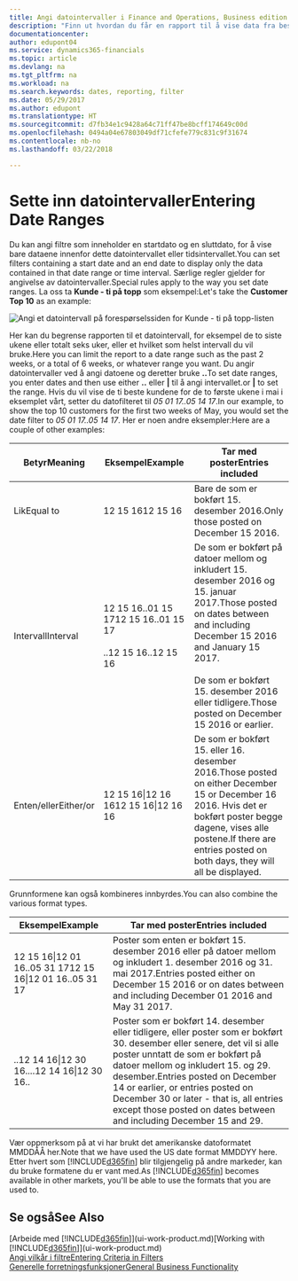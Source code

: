 ```yaml
---
title: Angi datointervaller i Finance and Operations, Business edition | Microsoft-dokumentasjon
description: "Finn ut hvordan du får en rapport til å vise data fra bestemte tidsperioder ved å bruke datointervaller i Finance and Operations, Business edition."
documentationcenter: 
author: edupont04
ms.service: dynamics365-financials
ms.topic: article
ms.devlang: na
ms.tgt_pltfrm: na
ms.workload: na
ms.search.keywords: dates, reporting, filter
ms.date: 05/29/2017
ms.author: edupont
ms.translationtype: HT
ms.sourcegitcommit: d7fb34e1c9428a64c71ff47be8bcff174649c00d
ms.openlocfilehash: 0494a04e67803049df71cfefe779c831c9f31674
ms.contentlocale: nb-no
ms.lasthandoff: 03/22/2018

---
```

# <a name="entering-date-ranges"></a><span data-ttu-id="d0100-103">Sette inn datointervaller</span><span class="sxs-lookup"><span data-stu-id="d0100-103">Entering Date Ranges</span></span> 
<span data-ttu-id="d0100-104">Du kan angi filtre som inneholder en startdato og en sluttdato, for å vise bare dataene innenfor dette datointervallet eller tidsintervallet.</span><span class="sxs-lookup"><span data-stu-id="d0100-104">You can set filters containing a start date and an end date to display only the data contained in that date range or time interval.</span></span> <span data-ttu-id="d0100-105">Særlige regler gjelder for angivelse av datointervaller.</span><span class="sxs-lookup"><span data-stu-id="d0100-105">Special rules apply to the way you set date ranges.</span></span> <span data-ttu-id="d0100-106">La oss ta **Kunde - ti på topp** som eksempel:</span><span class="sxs-lookup"><span data-stu-id="d0100-106">Let's take the **Customer Top 10** as an example:</span></span>

![Angi et datointervall på forespørselssiden for Kunde - ti på topp-listen](./media/ui-enter-date-ranges/customer-top10-list.png)

<span data-ttu-id="d0100-108">Her kan du begrense rapporten til et datointervall, for eksempel de to siste ukene eller totalt seks uker, eller et hvilket som helst intervall du vil bruke.</span><span class="sxs-lookup"><span data-stu-id="d0100-108">Here you can limit the report to a date range such as the past 2 weeks, or a total of 6 weeks, or whatever range you want.</span></span> <span data-ttu-id="d0100-109">Du angir datointervaller ved å angi datoene og deretter bruke **..**</span><span class="sxs-lookup"><span data-stu-id="d0100-109">To set date ranges, you enter dates and then use either **..**</span></span> <span data-ttu-id="d0100-110">eller **|** til å angi intervallet.</span><span class="sxs-lookup"><span data-stu-id="d0100-110">or **|** to set the range.</span></span> <span data-ttu-id="d0100-111">Hvis du vil vise de ti beste kundene for de to første ukene i mai i eksemplet vårt, setter du datofilteret til *05 01 17..05 14 17*.</span><span class="sxs-lookup"><span data-stu-id="d0100-111">In our example, to show the top 10 customers for the first two weeks of May, you would set the date filter to *05 01 17..05 14 17*.</span></span>
<span data-ttu-id="d0100-112">Her er noen andre eksempler:</span><span class="sxs-lookup"><span data-stu-id="d0100-112">Here are a couple of other examples:</span></span>

| <span data-ttu-id="d0100-113">Betyr</span><span class="sxs-lookup"><span data-stu-id="d0100-113">Meaning</span></span> | <span data-ttu-id="d0100-114">Eksempel</span><span class="sxs-lookup"><span data-stu-id="d0100-114">Example</span></span> | <span data-ttu-id="d0100-115">Tar med poster</span><span class="sxs-lookup"><span data-stu-id="d0100-115">Entries included</span></span> |
|---|---|---|
|<span data-ttu-id="d0100-116">Lik</span><span class="sxs-lookup"><span data-stu-id="d0100-116">Equal to</span></span>| <span data-ttu-id="d0100-117">12 15 16</span><span class="sxs-lookup"><span data-stu-id="d0100-117">12 15 16</span></span> |<span data-ttu-id="d0100-118">Bare de som er bokført 15. desember 2016.</span><span class="sxs-lookup"><span data-stu-id="d0100-118">Only those posted on December 15 2016.</span></span>|
|<span data-ttu-id="d0100-119">Intervall</span><span class="sxs-lookup"><span data-stu-id="d0100-119">Interval</span></span>| <span data-ttu-id="d0100-120">12 15 16..01 15 17</span><span class="sxs-lookup"><span data-stu-id="d0100-120">12 15 16..01 15 17</span></span><br /><br /><span data-ttu-id="d0100-121">..12 15 16</span><span class="sxs-lookup"><span data-stu-id="d0100-121">..12 15 16</span></span>|<span data-ttu-id="d0100-122">De som er bokført på datoer mellom og inkludert 15. desember 2016 og 15. januar 2017.</span><span class="sxs-lookup"><span data-stu-id="d0100-122">Those posted on dates between and including December 15 2016 and January 15 2017.</span></span><br /><br /><span data-ttu-id="d0100-123">De som er bokført 15. desember 2016 eller tidligere.</span><span class="sxs-lookup"><span data-stu-id="d0100-123">Those posted on December 15 2016 or earlier.</span></span>|
|<span data-ttu-id="d0100-124">Enten/eller</span><span class="sxs-lookup"><span data-stu-id="d0100-124">Either/or</span></span>|<span data-ttu-id="d0100-125">12 15 16&#124;12 16 16</span><span class="sxs-lookup"><span data-stu-id="d0100-125">12 15 16&#124;12 16 16</span></span>|<span data-ttu-id="d0100-126">De som er bokført 15. eller 16. desember 2016.</span><span class="sxs-lookup"><span data-stu-id="d0100-126">Those posted on either December 15 or December 16 2016.</span></span> <span data-ttu-id="d0100-127">Hvis det er bokført poster begge dagene, vises alle postene.</span><span class="sxs-lookup"><span data-stu-id="d0100-127">If there are entries posted on both days, they will all be displayed.</span></span>|

<span data-ttu-id="d0100-128">Grunnformene kan også kombineres innbyrdes.</span><span class="sxs-lookup"><span data-stu-id="d0100-128">You can also combine the various format types.</span></span>

| <span data-ttu-id="d0100-129">Eksempel</span><span class="sxs-lookup"><span data-stu-id="d0100-129">Example</span></span> | <span data-ttu-id="d0100-130">Tar med poster</span><span class="sxs-lookup"><span data-stu-id="d0100-130">Entries included</span></span> |
|---|---|
|<span data-ttu-id="d0100-131">12 15 16&#124;12 01 16..05 31 17</span><span class="sxs-lookup"><span data-stu-id="d0100-131">12 15 16&#124;12 01 16..05 31 17</span></span> | <span data-ttu-id="d0100-132">Poster som enten er bokført 15. desember 2016 eller på datoer mellom og inkludert 1. desember 2016 og 31. mai 2017.</span><span class="sxs-lookup"><span data-stu-id="d0100-132">Entries posted either on December 15 2016 or on dates between and including December 01 2016 and May 31 2017.</span></span> |
|<span data-ttu-id="d0100-133">..12 14 16&#124;12 30 16..</span><span class="sxs-lookup"><span data-stu-id="d0100-133">..12 14 16&#124;12 30 16..</span></span> | <span data-ttu-id="d0100-134">Poster som er bokført 14. desember eller tidligere, eller poster som er bokført 30. desember eller senere, det vil si alle poster unntatt de som er bokført på datoer mellom og inkludert 15. og 29. desember.</span><span class="sxs-lookup"><span data-stu-id="d0100-134">Entries posted on December 14 or earlier, or entries posted on December 30 or later - that is, all entries except those posted on dates between and including December 15 and 29.</span></span> |

<span data-ttu-id="d0100-135">Vær oppmerksom på at vi har brukt det amerikanske datoformatet MMDDÅÅ her.</span><span class="sxs-lookup"><span data-stu-id="d0100-135">Note that we have used the US date format MMDDYY here.</span></span> <span data-ttu-id="d0100-136">Etter hvert som [!INCLUDE[d365fin](includes/d365fin_md.md)] blir tilgjengelig på andre markeder, kan du bruke formatene du er vant med.</span><span class="sxs-lookup"><span data-stu-id="d0100-136">As [!INCLUDE[d365fin](includes/d365fin_md.md)] becomes available in other markets, you'll be able to use the formats that you are used to.</span></span>

## <a name="see-also"></a><span data-ttu-id="d0100-137">Se også</span><span class="sxs-lookup"><span data-stu-id="d0100-137">See Also</span></span>
<span data-ttu-id="d0100-138">[Arbeide med [!INCLUDE[d365fin](includes/d365fin_long_md.md)]](ui-work-product.md)</span><span class="sxs-lookup"><span data-stu-id="d0100-138">[Working with [!INCLUDE[d365fin](includes/d365fin_long_md.md)]](ui-work-product.md)</span></span>  
[<span data-ttu-id="d0100-139">Angi vilkår i filtre</span><span class="sxs-lookup"><span data-stu-id="d0100-139">Entering Criteria in Filters </span></span>](ui-enter-criteria-filters.md)  
[<span data-ttu-id="d0100-140">Generelle forretningsfunksjoner</span><span class="sxs-lookup"><span data-stu-id="d0100-140">General Business Functionality</span></span>](ui-across-business-areas.md)


